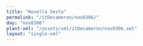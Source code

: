 ```yaml
---
title: "Novella Sesta"
permalink: "/itDecameron/nov0306/"
day: "nov0306"
plant-xml: "/assets/xml/itDecameron/nov0306.xml"
layout: "single-xml"
---
```

